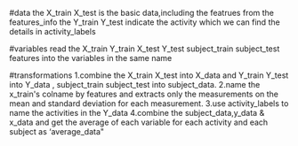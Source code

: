 
#data
the X_train   X_test   is the basic data,including the featrues from the features_info
the Y_train  Y_test indicate the activity  which we can find the details in activity_labels

#variables
read the  X_train  Y_train X_test  Y_test subject_train subject_test  features  into the variables in the same name 

#transformations 
1.combine the X_train   X_test into X_data  and Y_train  Y_test into Y_data , subject_train subject_test into subject_data.
2.name the x_train's colname by features and extracts only the measurements on the mean and standard deviation for each measurement. 
3.use activity_labels to name the activities in the Y_data
4.combine the subject_data,y_data & x_data and get the average of each variable for each activity and each subject as ‘average_data"
